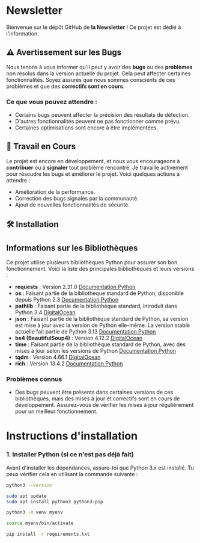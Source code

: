 # Newsletter

Bienvenue sur le dépôt GitHub de **la Newsletter** ! Ce projet est dédié à l'information.

## ⚠️ Avertissement sur les Bugs

Nous tenons à vous informer qu'il peut y avoir des **bugs** ou des **problèmes** non résolus dans la version actuelle du projet. Cela peut affecter certaines fonctionnalités. Soyez assurés que nous sommes conscients de ces problèmes et que des **correctifs sont en cours**.

### Ce que vous pouvez attendre :
- Certains bugs peuvent affecter la précision des résultats de détection.
- D'autres fonctionnalités peuvent ne pas fonctionner comme prévu.
- Certaines optimisations sont encore à être implémentées.

## 🚧 Travail en Cours

Le projet est encore en développement, et nous vous encourageons à **contribuer** ou à **signaler** tout problème rencontré. Je travaille activement pour résoudre les bugs et améliorer le projet. Voici quelques actions à attendre :
- Amélioration de la performance.
- Correction des bugs signalés par la communauté.
- Ajout de nouvelles fonctionnalités de sécurité.

## 🛠️ Installation

## Informations sur les Bibliothèques

Ce projet utilise plusieurs bibliothèques Python pour assurer son bon fonctionnement. Voici la liste des principales bibliothèques et leurs versions :


- **requests** : Version 2.31.0 [Documentation Python](https://requests.readthedocs.io/en/latest/)
- **os** : Faisant partie de la bibliothèque standard de Python, disponible depuis Python 2.3 [Documentation Python](https://docs.python.org/3/library/os.html)
- **pathlib** : Faisant partie de la bibliothèque standard, introduit dans Python 3.4 [DigitalOcean](https://www.digitalocean.com/community/tutorials/python-pathlib)
- **json** : Faisant partie de la bibliothèque standard de Python, sa version est mise à jour avec la version de Python elle-même. La version stable actuelle fait partie de Python 3.13 [Documentation Python](https://docs.python.org/3/library/json.html)
- **bs4 (BeautifulSoup4)** : Version 4.12.2 [DigitalOcean](https://www.digitalocean.com/community/tutorials)
- **time** : Faisant partie de la bibliothèque standard de Python, avec des mises à jour selon les versions de Python [Documentation Python](https://docs.python.org/3/library/time.html)
- **tqdm** : Version 4.66.1 [DigitalOcean](https://www.digitalocean.com/community/tutorials)
- **rich** : Version 13.4.2 [Documentation Python](https://rich.readthedocs.io/en/latest/)


### Problèmes connus
- Des bugs peuvent être présents dans certaines versions de ces bibliothèques, mais des mises à jour et correctifs sont en cours de développement. Assurez-vous de vérifier les mises à jour régulièrement pour un meilleur fonctionnement.


# Instructions d'installation

### 1. Installer Python (si ce n'est pas déjà fait)

Avant d'installer les dépendances, assure-toi que Python 3.x est installé. Tu peux vérifier cela en utilisant la commande suivante :

```bash
python3 --version

sudo apt update
sudo apt install python3 python3-pip

python3 -m venv myenv

source myenv/bin/activate

pip install -r requirements.txt



